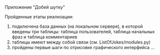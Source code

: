 Приложение "Добей шутку"

Пройденные этапы реализации:
1) подключена база данных (на локальном сервере), в которой введены три таблицы: таблица пользователей, таблица начальных фраз и таблица комментариев
2) таблицы имеют между собой связи (см. ListOfJokes/modules.py)
2) пройдены первые шаги по отрисовке графического интерфейса ...
